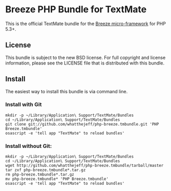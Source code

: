 Breeze PHP Bundle for TextMate
==============================

This is the official TextMate bundle for the [Breeze micro-framework](http://www.breezephp.com/) for PHP 5.3+.

License
-------

This bundle is subject to the new BSD license.  For full copyright and license information, please see the LICENSE file that is distributed with this bundle.

Install
-------

The easiest way to install this bundle is via command line.

### Install with Git

    mkdir -p ~/Library/Application\ Support/TextMate/Bundles
    cd ~/Library/Application\ Support/TextMate/Bundles
    git clone git://github.com/whatthejeff/php-breeze.tmbundle.git 'PHP Breeze.tmbundle'
    osascript -e 'tell app "TextMate" to reload bundles'

### Install without Git:

    mkdir -p ~/Library/Application\ Support/TextMate/Bundles
    cd ~/Library/Application\ Support/TextMate/Bundles
    wget http://github.com/whatthejeff/php-breeze.tmbundle/tarball/master
    tar zxf php-breeze.tmbundle*.tar.gz
    rm php-breeze.tmbundle*.tar.gz
    mv php-breeze.tmbundle* 'PHP Breeze.tmbundle'
    osascript -e 'tell app "TextMate" to reload bundles'
